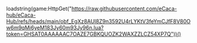 loadstring(game:HttpGet("https://raw.githubusercontent.com/eCaca-hub/eCaca-Hub/refs/heads/main/obf_EgXz8AUl8Z9n3592U4rLYKtV3feYmCJfF8V80Ow6m9qMi6yeM183Jy60m93Jy96n.lua?token=GHSAT0AAAAAAC7OAZE7GBKQUOZK2WAXZZLCZ54XP7Q"))()
